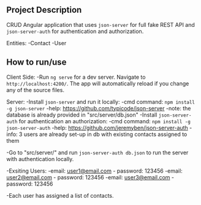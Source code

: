 ## Project Description

CRUD Angular application that uses `json-server` for full fake REST API and `json-server-auth` for authentication and authorization.

Entities:
-Contact
-User

## How to run/use

Client Side:
-Run `ng serve` for a dev server. Navigate to `http://localhost:4200/`. The app will automatically reload if you change any of the source files.

Server:
-Install `json-server` and run it locally:
	-cmd command: `npm install -g json-server` 
	-help: https://github.com/typicode/json-server
	-note: the database is already provided in "src/server/db.json"
 -Install `json-server-auth` for authentication an authorization:
	-cmd command: `npm install -g json-server-auth`
	-help: https://github.com/jeremyben/json-server-auth
	-info: 3 users are already set-up in db with existing contacts assigned to them
  
-Go to "src/server/" and run `json-server-auth db.json` to run the server with authentication locally.
    
-Exsiting Users:
 -email: user1@email.com - password: 123456
 -email: user2@email.com - password: 123456
 -email: user3@email.com - password: 123456
 
-Each user has assigned a list of contacts.




